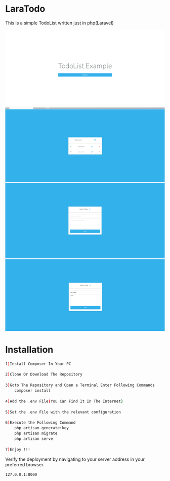 # LaraTodo
This is a simple TodoList written just in php(Laravel)

<img src="todo1.PNG" />

<img src="todo2.PNG" />

<img src="todo3.PNG" />

<img src="todo4.PNG" />

# Installation


```sh
1)Install Composer In Your PC

2)Clone Or Download The Repository

3)Goto The Repository and Open a Terminal Enter Following Commands 
    composer install

4)Add the .env File(You Can Find It In The Internet)

5)Set the .env File with the relevant configuration

6)Execute the Following Command
    php artisan generate:key
    php artisan migrate
    php artisan serve
    
7)Enjoy !!!
```


Verify the deployment by navigating to your server address in
your preferred browser.

```sh
127.0.0.1:8000
```



